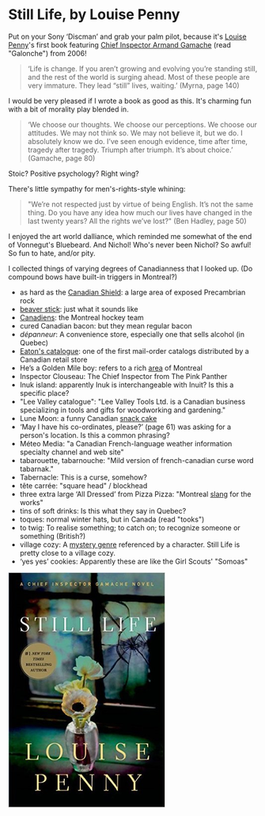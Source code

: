 # Still Life, by Louise Penny

Put on your Sony ‘Discman’ and grab your palm pilot, because it's
[Louise Penny][]'s first book featuring
[Chief Inspector Armand Gamache][] (read "Galonche") from 2006!

[Chief Inspector Armand Gamache]: https://en.wikipedia.org/wiki/Chief_Inspector_Armand_Gamache "Chief Inspector Armand Gamache"
[Louise Penny]: https://en.wikipedia.org/wiki/Louise_Penny "Wikpedia: Louise Penny"


> ‘Life is change. If you aren’t growing and evolving you’re standing
> still, and the rest of the world is surging ahead. Most of these
> people are very immature. They lead “still” lives, waiting.’ (Myrna,
> page 140)


I would be very pleased if I wrote a book as good as this. It's
charming fun with a bit of morality play blended in.


> ‘We choose our thoughts. We choose our perceptions. We choose our
> attitudes. We may not think so. We may not believe it, but we do. I
> absolutely know we do. I’ve seen enough evidence, time after time,
> tragedy after tragedy. Triumph after triumph. It’s about choice.’
> (Gamache, page 80)


Stoic? Positive psychology? Right wing?

There's little sympathy for men's-rights-style whining:


> "We’re not respected just by virtue of being English. It’s not the
> same thing. Do you have any idea how much our lives have changed in
> the last twenty years? All the rights we’ve lost?" (Ben Hadley, page
> 50)


I enjoyed the art world dalliance, which reminded me somewhat of the
end of Vonnegut's Bluebeard. And Nichol! Who's never been Nichol? So
awful! So fun to hate, and/or pity.


I collected things of varying degrees of Canadianness that I looked
up. (Do compound bows have built-in triggers in Montreal?)


 * as hard as the [Canadian Shield][]: a large area of exposed
   Precambrian rock
 * [beaver stick][]: just what it sounds like
 * [Canadiens][]: the Montreal hockey team
 * cured Canadian bacon: but they mean regular bacon
 * _dépanneur_: A convenience store, especially one that sells
   alcohol (in Quebec)
 * [Eaton's catalogue][]: one of the first mail-order catalogs
   distributed by a Canadian retail store
 * He’s a Golden Mile boy: refers to a rich [area][] of Montreal
 * Inspector Clouseau: The Chief Inspector from The Pink Panther
 * Inuk island: apparently Inuk is interchangeable with Inuit? Is this
   a specific place?
 * "Lee Valley catalogue": "Lee Valley Tools Ltd. is a Canadian
   business specializing in tools and gifts for woodworking and
   gardening."
 * Lune Moon: a funny Canadian [snack cake][]
 * ‘May I have his co-ordinates, please?’ (page 61) was asking for a
   person's location. Is this a common phrasing?
 * Méteo Media: "a Canadian French-language weather information
   specialty channel and web site"
 * tabarouette, tabarnouche: "Mild version of french-canadian curse
   word tabarnak."
 * Tabernacle: This is a curse, somehow?
 * tête carrée: "square head" / blockhead
 * three extra large ‘All Dressed’ from Pizza Pizza: "Montreal
   [slang][] for the works"
 * tins of soft drinks: Is this what they say in Quebec?
 * toques: normal winter hats, but in Canada (read "tooks")
 * to twig: To realise something; to catch on; to recognize someone or
   something (British?)
 * village cozy: A [mystery genre][] referenced by a character. Still
   Life is pretty close to a village cozy.
 * ‘yes yes’ cookies: Apparently these are like the Girl Scouts'
   "Somoas"

[Canadian Shield]: https://en.wikipedia.org/wiki/Canadian_Shield
[beaver stick]: https://carnegiemnh.org/b-is-for-beaver-sticks/
[Canadiens]: https://en.wikipedia.org/wiki/Montreal_Canadiens
[Eaton's catalogue]: https://en.wikipedia.org/wiki/Eaton%27s_catalogue
[area]: https://en.wikipedia.org/wiki/Golden_Square_Mile "Golden Square Mile"
[snack cake]: https://www.flickr.com/photos/hazboy/30114619898 "Lune Moons"
[slang]: https://good-pizza-great-pizza.fandom.com/wiki/List_of_orders#All-Dressed
[mystery genre]: https://en.wikipedia.org/wiki/Cozy_mystery "Wikipedia: Cozy mystery"


![cover](cover.jpg)
